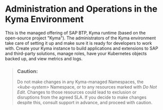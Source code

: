 <!-- loiob8e16869e64a4abe93cc194aa6fdacf5 -->

# Administration and Operations in the Kyma Environment

This is the managed offering of SAP BTP, Kyma runtime \(based on the open-source project "Kyma"\). The administrators of the Kyma environment take care of setting it up and make sure it is ready for developers to work with. Create your Kyma instance to build applications and extensions to SAP and third-party solutions, manage roles, have your Kubernetes objects backed up, and view metrics and logs.

> ### Caution:  
> Do not make changes in any Kyma-managed Namespaces, the *<kube-system\>* Namespace, or to any resources marked with *Do Not Edit*. Changes to those resources could lead to exclusion or disruptions from the agreed SLA. If you decide to make changes despite this, consult support in advance, and proceed with caution.

